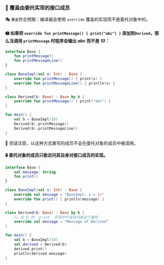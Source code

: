 
### 🔄 覆盖由委托实现的接口成员

🎭 `覆盖`符合预期：编译器会使用 `override` 覆盖的实现而不是委托对象中的。

#### 🖨️ 如果将 `override fun printMessage() { print("abc") }` 添加到`Derived`，那么当调用 `printMessage` 时程序会输出 *abc* 而不是 *10*：

```kotlin
interface Base {
    fun printMessage()
    fun printMessageLine()
}

class BaseImpl(val x: Int) : Base {
    override fun printMessage() { print(x) }
    override fun printMessageLine() { println(x) }
}

class Derived(b: Base) : Base by b {
    override fun printMessage() { print("abc") }
}

fun main() {
    val b = BaseImpl(10)
    Derived(b).printMessage()
    Derived(b).printMessageLine()
}
```


🚨 但请注意，以这种方式重写的成员不会在委托对象的成员中被调用。

#### 🔒 委托对象的成员只能访问其自身对接口成员的实现。

```kotlin
interface Base {
    val message: String
    fun print()
}

class BaseImpl(val x: Int) : Base {
    override val message = "BaseImpl: x = $x"
    override fun print() { println(message) }
}

class Derived(b: Base) : Base by b {
    // 在 b 的 `print` 实现中不会访问到这个属性
    override val message = "Message of Derived"
}

fun main() {
    val b = BaseImpl(10)
    val derived = Derived(b)
    derived.print()
    println(derived.message)
}
```